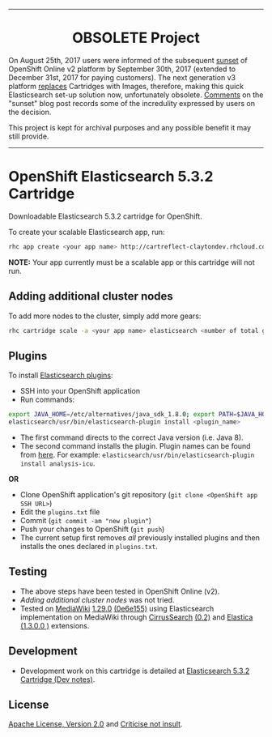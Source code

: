 ****
<h1 align="center">
OBSOLETE Project
</h1>

On August 25th, 2017 users were informed of the subsequent [sunset](https://blog.openshift.com/migrate-to-v3-v2-eol/) of OpenShift Online v2 platform by September 30th, 2017 (extended to December 31st, 2017 for paying customers). The next generation v3 platform [replaces](https://docs.openshift.com/enterprise/3.1/release_notes/v2_vs_v3.html#cartridges-vs-images) Cartridges with Images, therefore, making this quick Elasticsearch set-up solution now, unfortunately obsolete. [Comments](https://disqus.com/home/discussion/openshift-blog/get_ready_to_migrate_to_openshift_online_3/) on the "sunset" blog post records some of the incredulity expressed by users on the decision.

This project is kept for archival purposes and any possible benefit it may still provide.
****
# OpenShift Elasticsearch 5.3.2 Cartridge

Downloadable Elasticsearch 5.3.2 cartridge for OpenShift.

To create your scalable Elasticsearch app, run:

````bash
rhc app create <your app name> http://cartreflect-claytondev.rhcloud.com/github/AhmadFCheema/openshift-elasticsearch-cartridge -s
````

**NOTE:** Your app currently must be a scalable app or this cartridge will not run.

## Adding additional cluster nodes
To add more nodes to the cluster, simply add more gears:

````bash
rhc cartridge scale -a <your app name> elasticsearch <number of total gears you want>
````

## Plugins
To install [Elasticsearch plugins](https://www.elastic.co/guide/en/elasticsearch/plugins/current/index.html):

* SSH into your OpenShift application
* Run commands:
```bash
export JAVA_HOME=/etc/alternatives/java_sdk_1.8.0; export PATH=$JAVA_HOME/bin:$PATH
elasticsearch/usr/bin/elasticsearch-plugin install <plugin_name>
```
 * The first command directs to the correct Java version (i.e. Java 8).
 * The second command installs the plugin. Plugin names can be found from [here](https://www.elastic.co/guide/en/elasticsearch/plugins/current/index.html). For example: `elasticsearch/usr/bin/elasticsearch-plugin install analysis-icu`.

**OR**

* Clone OpenShift application's git repository (`git clone <OpenShift app SSH URL>`)
* Edit the `plugins.txt` file
* Commit (`git commit -am "new plugin"`)
* Push your changes to OpenShift (`git push`)
 * The current setup first removes *all* previously installed plugins and then installs the ones declared in `plugins.txt`.

## Testing
* The above steps have been tested in OpenShift Online (v2).
* *Adding additional cluster nodes* was not tried.
* Tested on [MediaWiki](https://www.mediawiki.org/wiki/MediaWiki) [1.29.0](https://www.mediawiki.org/wiki/MediaWiki_1.29) [(0e6e155)](https://phabricator.wikimedia.org/rMW0e6e155ea2e708ec99747ba8974a5931a5940727) using Elasticsearch implementation on MediaWiki through [CirrusSearch](https://www.mediawiki.org/wiki/Extension:CirrusSearch) [(0.2)](https://phabricator.wikimedia.org/rECIR7005f38cb56e12c40877036a2b62d35cadd4b324) and [Elastica](https://www.mediawiki.org/wiki/Extension:Elastica) [(1.3.0.0 )](https://phabricator.wikimedia.org/rEELAe2a9593a5097179fbf94c3f4ddd39a7f5590a826) extensions.

## Development
* Development work on this cartridge is detailed at [Elasticsearch 5.3.2 Cartridge (Dev notes)](https://github.com/AhmadFCheema/openshift-elasticsearch-cartridge/wiki/Elasticsearch-5.3.2-Cartridge-(Dev-notes)).

## License
[Apache License, Version 2.0](https://www.apache.org/licenses/LICENSE-2.0) and [Criticise not insult](https://islamwiki.org/wiki/islamWiki:Criticise_not_insult).
